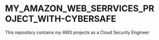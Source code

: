 # MY_AMAZON_WEB_SERRVICES_PROJECT_WITH-CYBERSAFE
This repository contains my AWS projects as a Cloud Security Engineer
